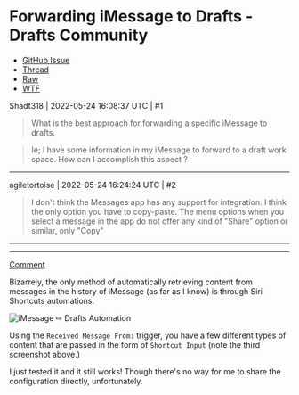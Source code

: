 # Forwarding iMessage to Drafts - Drafts Community

- [GitHub Issue](https://github.com/extratone/drafts/issues/65)
- [Thread](https://forums.getdrafts.com/t/forward-imessage-to-drafts/12755)
- [Raw](https://forums.getdrafts.com/raw/12755)
- [WTF](https://davidblue.wtf/drafts/BC898A78-A452-4677-A125-C051C98C6DA5.html)

Shadt318 | 2022-05-24 16:08:37 UTC | #1

> What is the best approach for forwarding a specific iMessage to drafts. 

> Ie; I have some information in my iMessage to forward to a draft work space. How can I accomplish this aspect ?

-------------------------

agiletortoise | 2022-05-24 16:24:24 UTC | #2

> I don't think the Messages app has any support for integration. I think the only option you have to copy-paste. The menu options when you select a message in the app do not offer any kind of "Share" option or similar, only "Copy"

-------------------------

---

[Comment](https://forums.getdrafts.com/t/forward-imessage-to-drafts/12755/3)

Bizarrely, the only method of automatically retrieving content from messages in the history of iMessage (as far as I know) is through Siri Shortcuts automations.

![iMessage ⇨ Drafts Automation](https://i.snap.as/bidI7B6g.png)

Using the `Received Message From:` trigger, you have a few different types of content that are passed in the form of `Shortcut Input` (note the third screenshot above.)

I just tested it and it still works! Though there's no way for me to share the configuration directly, unfortunately.